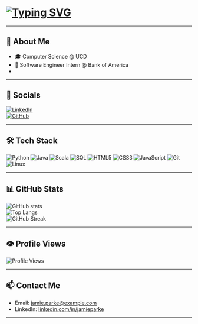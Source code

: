 # [![Typing SVG](https://readme-typing-svg.demolab.com?font=Fira+Code&duration=3000&pause=1000&color=36BCF7&width=500&lines=Hey!+I'm+Jamie+Parke;Computer+Science+Student+%40+UCD;Tech+Enthusiast+%7C+Gamer+%7C+Runner)](https://git.io/typing-svg)

---

## 👋 About Me
- 🎓 Computer Science @ UCD
- 💼 Software Engineer Intern @ Bank of America
-

---

## 📱 Socials
[![LinkedIn](https://img.shields.io/badge/LinkedIn-0077B5?style=for-the-badge&logo=linkedin&logoColor=white)](https://www.linkedin.com/in/jamieparke)  
[![GitHub](https://img.shields.io/badge/GitHub-181717?style=for-the-badge&logo=github&logoColor=white)](https://github.com/jamie6084)

---

## 🛠 Tech Stack
![Python](https://img.shields.io/badge/Python-3776AB?style=for-the-badge&logo=python&logoColor=white)
![Java](https://img.shields.io/badge/Java-007396?style=for-the-badge&logo=java&logoColor=white)
![Scala](https://img.shields.io/badge/Scala-DC322F?style=for-the-badge&logo=scala&logoColor=white)
![SQL](https://img.shields.io/badge/SQL-003B57?style=for-the-badge&logo=postgresql&logoColor=white)
![HTML5](https://img.shields.io/badge/HTML5-E34F26?style=for-the-badge&logo=html5&logoColor=white)
![CSS3](https://img.shields.io/badge/CSS3-1572B6?style=for-the-badge&logo=css3&logoColor=white)
![JavaScript](https://img.shields.io/badge/JavaScript-F7DF1E?style=for-the-badge&logo=javascript&logoColor=black)
![Git](https://img.shields.io/badge/Git-F05032?style=for-the-badge&logo=git&logoColor=white)
![Linux](https://img.shields.io/badge/Linux-FCC624?style=for-the-badge&logo=linux&logoColor=black)

---

## 📊 GitHub Stats
![GitHub stats](https://github-readme-stats.vercel.app/api?username=jamie6084&show_icons=true&theme=tokyonight)  
![Top Langs](https://github-readme-stats.vercel.app/api/top-langs/?username=jamie6084&layout=compact&theme=tokyonight)  
![GitHub Streak](https://streak-stats.demolab.com?user=jamie6084&theme=tokyonight&hide_border=true)  

---

## 👁 Profile Views
![Profile Views](https://komarev.com/ghpvc/?username=jamie6084&color=blue)

---

## 📫 Contact Me
- Email: [jamie.parke@example.com](mailto:jamie.parke@example.com)
- LinkedIn: [linkedin.com/in/jamieparke](https://www.linkedin.com/in/jamieparke)

---







<!--
**jamie6084/jamie6084** is a ✨ _special_ ✨ repository because its `README.md` (this file) appears on your GitHub profile.

Here are some ideas to get you started:

- 🔭 I’m currently working on ...
- 🌱 I’m currently learning ...
- 👯 I’m looking to collaborate on ...
- 🤔 I’m looking for help with ...
- 💬 Ask me about ...
- 📫 How to reach me: ...
- 😄 Pronouns: ...
- ⚡ Fun fact: ...
-->
